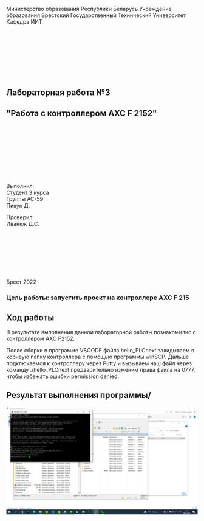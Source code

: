 Министерство образования Республики Беларусь
Учреждение образования Брестский Государственный Технический Университет
Кафедра ИИТ
<br/><br/><br/><br/><br/><br/><br/><br/><br/>
## Лабораторная работа №3
## "Работа с контроллером AXC F 2152"
<br/><br/><br/><br/><br/><br/><br/><br/><br/>
Выполнил:<br/>
Студент 3 курса<br/>
Группы АС-59<br/>
Пикун Д.

Проверил:<br/>
Иванюк Д.С.
<br/><br/><br/><br/><br/><br/><br/><br/><br/>
Брест 2022

### Цель работы: запустить проект на контроллере AXC F 215
## Ход работы 

В результате выполнения данной лабораторной работы познакомилис с контроллером AXC F2152.

После сборки в программе VSCODE файла hello_PLCnext закидываем в корнеую папку контроллера с помощью программы winSCP. Дальше подключаемся к контроллеру через Putty и вызываем наш файл через команду ./hello_PLCnext
предварительно изменим права файла на 0777, чтобы избежать ошибки permission denied.
## Результат выполнения программы/

![Отчет1](images/image.jpg)

